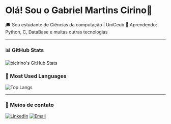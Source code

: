 # Olá! Sou o Gabriel Martins Cirino👋

🎓 Sou estudante de Ciências da computação | UniCeub 
📘 Aprendendo: Python, C, DataBase e muitas outras tecnologias 

---

### 📊 GitHub Stats
![bicirino's GitHub Stats](https://github-readme-stats.vercel.app/api?username=SeuUser&show_icons=true&theme=dark)

### 📌 Most Used Languages
![Top Langs](https://github-readme-stats.vercel.app/api/top-langs/?username=SeuUser&layout=compact&theme=dark)

---

### 📱 Meios de contato
[![LinkedIn](https://img.shields.io/badge/LinkedIn-0077B5?style=for-the-badge&logo=linkedin&logoColor=white)](https://www.linkedin.com/in/gabriel-martins-cirino-91a283307/)
[![Email](https://img.shields.io/badge/Email-D14836?style=for-the-badge&logo=gmail&logoColor=white)](mailto:gabrielcirinom@gmail.com)


